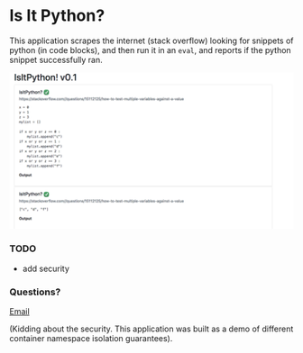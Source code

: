 # Is It Python?

This application scrapes the internet (stack overflow) looking for snippets of python (in code blocks), and then run it in an `eval`, and reports if the python snippet successfully ran.

![Alt text](img/isitpython.png?raw=true "Title")

### TODO
* add security

### Questions?

[Email](mailto:mybutt)

(Kidding about the security. This application was built as a demo of different container namespace isolation guarantees).